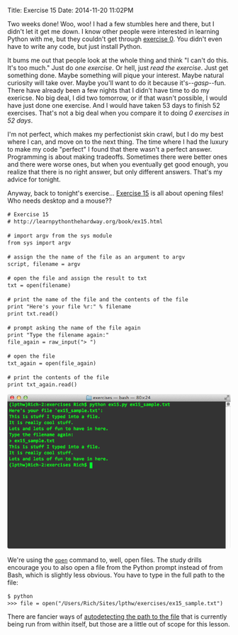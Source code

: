 Title: Exercise 15
Date: 2014-11-20 11:02PM

Two weeks done! Woo, woo! I had a few stumbles here and there, but I didn't let it get me down. I know other people were interested in learning Python with me, but they couldn't get through [exercise 0](http://learnpythonthehardway.org/book/ex0.html). You didn't even have to write any code, but just install Python.

It bums me out that people look at the whole thing and think "I can't do this. It's too much." Just do *one exercise*. Or hell, just *read the exercise*. Just get something done. Maybe something will pique your interest. Maybe natural curiosity will take over. Maybe you'll want to do it because it's--*gasp*--fun. There have already been a few nights that I didn't have time to do my exericse. No big deal, I did two tomorrow, or if that wasn't possible, I would have just done one exercise. And I would have taken 53 days to finish 52 exercises. That's not a big deal when you compare it to doing *0 exercises in 52 days*.

I'm not perfect, which makes my perfectionist skin crawl, but I do my best where I can, and move on to the next thing. The time where I had the luxury to make my code "perfect" I found that there wasn't a perfect answer. Programming is about making tradeoffs. Sometimes there were better ones and there were worse ones, but when you eventually get good enough, you realize that there is no right answer, but only different answers. That's my advice for tonight.

Anyway, back to tonight's exercise... [Exercise 15](http://learnpythonthehardway.org/book/ex15.html) is all about opening files! Who needs desktop and a mouse??

```
# Exercise 15
# http://learnpythonthehardway.org/book/ex15.html

# import argv from the sys module
from sys import argv

# assign the the name of the file as an argument to argv
script, filename = argv

# open the file and assign the result to txt
txt = open(filename)

# print the name of the file and the contents of the file
print "Here's your file %r:" % filename
print txt.read()

# prompt asking the name of the file again
print "Type the filename again:"
file_again = raw_input("> ")

# open the file
txt_again = open(file_again)

# print the contents of the file
print txt_again.read()
```

![Exercise 15](/images/ex15.png "Exercise 15")

We're using the [`open`](https://docs.python.org/2/library/functions.html#open) command to, well, open files. The study drills encourage you to also open a file from the Python prompt instead of from Bash, which is slightly less obvious. You have to type in the full path to the file:

```
$ python
>>> file = open("/Users/Rich/Sites/lpthw/exercises/ex15_sample.txt")
```

There are fancier ways of [autodetecting the path to the file](https://docs.python.org/2/library/runpy.html) that is currently being run from within itself, but those are a little out of scope for this lesson.
